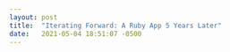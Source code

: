 ```yaml
---
layout: post
title:  "Iterating Forward: A Ruby App 5 Years Later"
date:   2021-05-04 18:51:07 -0500
---
```

